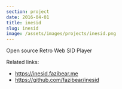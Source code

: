 ```yaml
---
section: project
date: 2016-04-01
title: inesid
slug: inesid
image: /assets/images/projects/inesid.png
---
```


Open source Retro Web SID Player

Related links:
- https://inesid.fazibear.me
- https://github.com/fazibear/inesid

